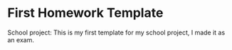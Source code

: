 # First Homework Template
School project:
This is my first template for my school project, I made it as an exam.
